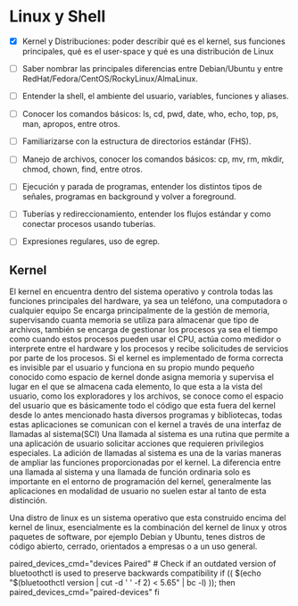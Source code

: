 # Linux y Shell

- [x] Kernel y Distribuciones: poder describir qué es el kernel, sus funciones principales, qué es el user-space y qué es una distribución de Linux
- [ ] Saber nombrar las principales diferencias entre Debian/Ubuntu y entre RedHat/Fedora/CentOS/RockyLinux/AlmaLinux.
- [ ] Entender la shell, el ambiente del usuario, variables, funciones y aliases.
- [ ] Conocer los comandos básicos: ls, cd, pwd, date, who, echo, top, ps, man, apropos, entre otros.
- [ ] Familiarizarse con la estructura de directorios estándar (FHS).
- [ ] Manejo de archivos, conocer los comandos básicos: cp, mv, rm, mkdir, chmod, chown, find, entre otros.
- [ ] Ejecución y parada de programas, entender los distintos tipos de señales, programas en background y volver a foreground.
- [ ] Tuberías y redireccionamiento, entender los flujos estándar y como conectar procesos usando tuberías.
- [ ] Expresiones regulares, uso de egrep.


## Kernel

El kernel en encuentra dentro del sistema operativo y controla todas las funciones principales del hardware, ya sea un teléfono, una computadora o cualquier equipo
Se encarga principalmente de la gestión de memoria, supervisando cuanta memoria se utiliza para almacenar que tipo de archivos, también se encarga de gestionar los procesos ya sea el tiempo como cuando estos procesos pueden usar el CPU, actúa como medidor o interprete entre el hardware y los procesos y recibe solicitudes de servicios por parte de los procesos.
Si el kernel es implementado de forma correcta es invisible par el usuario y funciona en su propio mundo pequeño conocido como espacio de kernel  donde asigna memoria y supervisa el lugar en el que se almacena cada elemento, lo que esta a la vista del usuario, como los exploradores y los archivos, se conoce como el espacio del usuario que es básicamente todo el código que esta fuera del kernel desde lo antes mencionado hasta diversos programas y bibliotecas, todas estas aplicaciones se comunican con el kernel a través de una interfaz de llamadas al sistema(SCI)
Una llamada al sistema es una rutina que permite a una aplicación de usuario solicitar acciones que requieren privilegios especiales. La adición de llamadas al sistema es una de la varias maneras de ampliar las funciones proporcionadas por el kernel.
La diferencia entre una llamada al sistema y una llamada de función ordinaria solo es importante en el entorno de programación del kernel, generalmente las aplicaciones en modalidad de usuario no suelen estar al tanto de esta distinción.

Una distro de linux es un sistema operativo que esta construido encima del kernel de linux, esencialmente es la combinación del kernel de linux y otros paquetes de software, por ejemplo Debian y Ubuntu, tenes distros de código abierto, cerrado, orientados a empresas o a un uso general.


   paired_devices_cmd="devices Paired"
        # Check if an outdated version of bluetoothctl is used to preserve backwards compatibility
        if (( $(echo "$(bluetoothctl version | cut -d ' ' -f 2) < 5.65" | bc -l) )); then
            paired_devices_cmd="paired-devices"
        fi